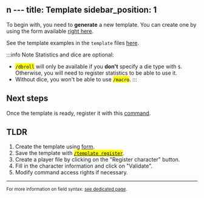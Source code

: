 n ---
title: Template
sidebar_position: 1
---

To begin with, you need to **generate** a new template. You can create one by using the form available [right here](../form.mdx).

See the template examples in the `template` files [here](https://github.com/Dicelette/discord-dicelette/tree/main/template).

:::info Note
Statistics and dice are optional:
- <mark>`/dbroll`</mark> will only be available if you **don't** specify a die type with `$`. Otherwise, you will need to register statistics to be able to use it.
- Without dice, you won't be able to use <mark>`/macro`</mark>. 
:::

## Next steps

Once the template is ready, register it with this [command](./ref.md#template-registration).

## TLDR
1. Create the template using [form](../form.mdx).
2. Save the template with [<mark>`/template register`</mark>](./ref.md#template-registration).
3. Create a player file by clicking on the "Register character" button.
4. Fill in the character information and click on "Validate".
5. Modify command access rights if necessary.

---
<small>For more information on field syntax: [see dedicated page](../../introduction/format.mdx).</small>

[^1]: It is possible to use a forum, which will automatically create a post for the character. The player (and administrators) will be mentioned in the post.